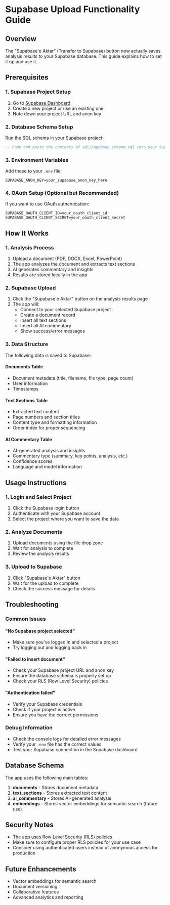 # Supabase Upload Functionality Guide

## Overview
The "Supabase'e Aktar" (Transfer to Supabase) button now actually saves analysis results to your Supabase database. This guide explains how to set it up and use it.

## Prerequisites

### 1. Supabase Project Setup
1. Go to [Supabase Dashboard](https://supabase.com/dashboard)
2. Create a new project or use an existing one
3. Note down your project URL and anon key

### 2. Database Schema Setup
Run the SQL schema in your Supabase project:
```sql
-- Copy and paste the contents of sql/supabase_schema.sql into your Supabase SQL Editor
```

### 3. Environment Variables
Add these to your `.env` file:
```env
SUPABASE_ANON_KEY=your_supabase_anon_key_here
```

### 4. OAuth Setup (Optional but Recommended)
If you want to use OAuth authentication:
```env
SUPABASE_OAUTH_CLIENT_ID=your_oauth_client_id
SUPABASE_OAUTH_CLIENT_SECRET=your_oauth_client_secret
```

## How It Works

### 1. Analysis Process
1. Upload a document (PDF, DOCX, Excel, PowerPoint)
2. The app analyzes the document and extracts text sections
3. AI generates commentary and insights
4. Results are stored locally in the app

### 2. Supabase Upload
1. Click the "Supabase'e Aktar" button on the analysis results page
2. The app will:
   - Connect to your selected Supabase project
   - Create a document record
   - Insert all text sections
   - Insert all AI commentary
   - Show success/error messages

### 3. Data Structure
The following data is saved to Supabase:

#### Documents Table
- Document metadata (title, filename, file type, page count)
- User information
- Timestamps

#### Text Sections Table
- Extracted text content
- Page numbers and section titles
- Content type and formatting information
- Order index for proper sequencing

#### AI Commentary Table
- AI-generated analysis and insights
- Commentary type (summary, key points, analysis, etc.)
- Confidence scores
- Language and model information

## Usage Instructions

### 1. Login and Select Project
1. Click the Supabase login button
2. Authenticate with your Supabase account
3. Select the project where you want to save the data

### 2. Analyze Documents
1. Upload documents using the file drop zone
2. Wait for analysis to complete
3. Review the analysis results

### 3. Upload to Supabase
1. Click "Supabase'e Aktar" button
2. Wait for the upload to complete
3. Check the success message for details

## Troubleshooting

### Common Issues

#### "No Supabase project selected"
- Make sure you've logged in and selected a project
- Try logging out and logging back in

#### "Failed to insert document"
- Check your Supabase project URL and anon key
- Ensure the database schema is properly set up
- Check your RLS (Row Level Security) policies

#### "Authentication failed"
- Verify your Supabase credentials
- Check if your project is active
- Ensure you have the correct permissions

### Debug Information
- Check the console logs for detailed error messages
- Verify your `.env` file has the correct values
- Test your Supabase connection in the Supabase dashboard

## Database Schema

The app uses the following main tables:

1. **documents** - Stores document metadata
2. **text_sections** - Stores extracted text content
3. **ai_commentary** - Stores AI-generated analysis
4. **embeddings** - Stores vector embeddings for semantic search (future use)

## Security Notes

- The app uses Row Level Security (RLS) policies
- Make sure to configure proper RLS policies for your use case
- Consider using authenticated users instead of anonymous access for production

## Future Enhancements

- Vector embeddings for semantic search
- Document versioning
- Collaborative features
- Advanced analytics and reporting
